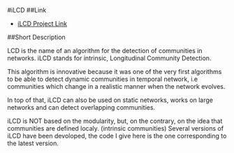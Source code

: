 #iLCD
##Link
- [iLCD Project Link](http://cazabetremy.fr/iLCD.html)

##Short Description

LCD is the name of an algorithm for the detection of communities in networks. iLCD stands for intrinsic, Longitudinal Community Detection.

This algorithm is innovative because it was one of the very first algorithms to be able to detect dynamic communities in temporal network, i.e communities which change in a realistic manner when the network evolves.

In top of that, iLCD can also be used on static networks, works on large networks and can detect overlapping communities.

iLCD is NOT based on the modularity, but, on the contrary, on the idea that communities are defined localy. (intrinsic communities) Several versions of iLCD have been devoloped, the code I give here is the one corresponding to the latest version.

